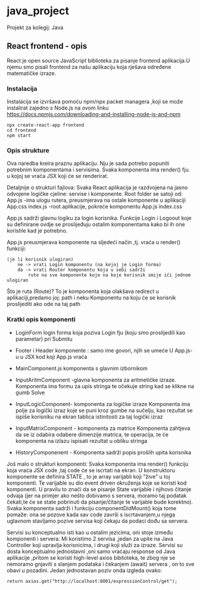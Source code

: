 # java_project
Projekt za kolegij: Java


## React frontend - opis 
React je open source JavaScript biblioteka za pisanje frontend aplikacija.U njemu smo pisali frontend za našu aplikaciju
koja rješava određene matematičke izraze.

### Instalacija

Instalacija se izvršava pomoću npm/npx packet managera ,koji se može instalirat zajedno s Node.js na ovom linku https://docs.npmjs.com/downloading-and-installing-node-js-and-npm

```
npx create-react-app frontend
cd frontend
npm start
```

### Opis strukture

Ova naredba kreira praznu aplikaciju. Nju je sada potrebo popuniti potrebnim komponentama i servisima.
Svaka komponenta ima render() fju. u kojoj se vraća JSX koji će se renderirat.

Detaljnije o strukturi fajlova:
Svaka React aplikacija je razdvojena na jasno odvojene logičke cjeline: servise i komponente.
Root folder se satoji od:
	App.js		-ima ulogu rutera, preusmjerava na ostale komponente u aplikaciji
	App.css
	index.js  	-root aplikacije, pokreće komponentu App.js
	index.css 

App.js sadrži glavnu logiku za login korisnika. Funkcije  Login i Logoout koje su definirane ovdje
se proslijeđuju ostalim komponentama kako bi ih one koristile kad je potrebno.


App.js preusmjerava komponente na sljedeći način ,tj. vraća u render() funkciji:

	(je li korisnik ulogiran) 
		ne -> vrati Login komponentu (na kojoj je Login forma)
		da -> vrati Router komponentu koja u sebi sadrži 
			rute na sve komponente koje na koje korisnik smije ići jednom ulogiran

Što je ruta (Route)?
	To je komponenta koja olakšava redirect u aplikaciji,predamo joj: path i neku Komponentu na koju
					će se korisnik proslijediti ako ode na taj path


### Kratki opis komponenti

- LoginForm	login forma koja poziva Login fju (koju smo proslijedili kao parametar) pri Submitu 
- Footer i Header komponente : samo ime govori, njih se umeće U App.js-u u JSX kod koji App.js vraća

- MainComponent.js
	komponenta s glavnim izbornikom 

- InputAritmComponent -glavna komponenta za aritmetičke izraze.
			Komponenta ima formu za upis stringa te očekuje string kad se klikne na gumb Solve


- InputLogicComponent- komponenta za logičke izraze
			Komponenta ima polje za logički izraz koje se puni kroz gumbe na sučelju,
			kao rezultat se ispiše korisniku na ekran tablica istinitosti za taj logički izraz
- InputMatrixComponent - komponenta za matrice
			Komponenta zahtjeva da se iz odabira odabere dimenzije matrica, te operacija,
			te će komponenta na izlazu ispisati rezultat u obliku stringa
- HistoryComponenent - Komponenta sadrži popis prošlih upita korisnika

Još malo o strukturi komponenti:
Svaka komponenta ima render() funkciju koja vraća JSX code ,taj code će se iscrtati na ekran.
U konstruktoru komponente se definira STATE , to je array varijabli koji "žive" u toj komponenti.
Te varijable su dio event driven okruženja koje se koristi kod komponenti.
U pravilu to znači da se pisanje State varijable i njihovo čitanje odvaja (jer na primjer ako nešto dobivamo s 
servera, moramo taj podatak čekati,te će se state pobrinuti da pisanje/čitanje te varijable bude korektno).
Svaka komponenta sadrži i funkciju componentDidMount() koja tome pomaže: ona se pozove kada sav code 
završi s iscrtavanjem,u njega uglavnom stavljamo pozive servisa koji čekaju da podaci dođu sa servera.

Servisi su konceptualno isti kao u ostalim jezicima, oni stoje između komponenti i servera.
Mi koristimo 2 servisa ,jedan za upite na Java Controller koji upravlja korisnicima,
i drugi koji služi za izraze.
Servisi su dosta konceptualno jednostavni ,oni samo vraćaju response od Java aplikacije ,pritom se koristi high-level
axios biblioteka, te zbog nje se nemoramo gnjaviti s slanjem podataka i čekanjem (await) servera , on to sve obavi u pozadini.
Jedan jednostavan poziv onda izgleda ovako:

```
return axios.get("http://localhost:8001/expressionControl/get"); 
```




